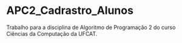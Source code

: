 # APC2_Cadrastro_Alunos
Trabalho para a disciplina de Algoritmo de Programação 2 do curso Ciências da Computação da UFCAT.
